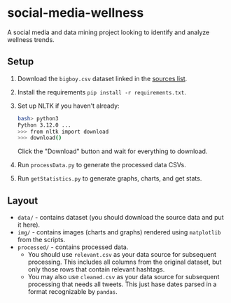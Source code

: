 # social-media-wellness
A social media and data mining project looking to identify and analyze wellness trends.

## Setup
1. Download the `bigboy.csv` dataset linked in the [sources list](./data/sources.md).
2. Install the requirements `pip install -r requirements.txt`.
3. Set up NLTK if you haven't already:
   ```sh
   bash> python3
   Python 3.12.0 ...
   >>> from nltk import download
   >>> download()
   ````
   Click the "Download" button and wait for everything to download.

4. Run `processData.py` to generate the processed data CSVs.
5. Run `getStatistics.py` to generate graphs, charts, and get stats.

## Layout
- `data/` - contains dataset (you should download the source data and put it here).
- `img/` - contains images (charts and graphs) rendered using `matplotlib` from the scripts.
- `processed/` - contains processed data.
   - You should use `relevant.csv` as your data source for subsequent processing. This includes all columns from the original dataset, but only those rows that contain relevant hashtags.
   - You may also use `cleaned.csv` as your data source for subsequent processing that needs all tweets. This just hase dates parsed in a format recognizable by `pandas`.